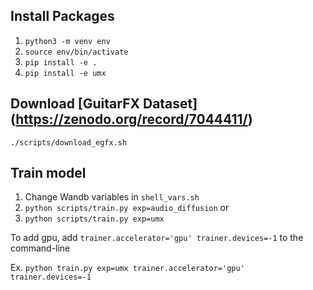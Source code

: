 
## Install Packages
1. `python3 -m venv env`
2. `source env/bin/activate`
3. `pip install -e .`
4. `pip install -e umx`

## Download [GuitarFX Dataset] (https://zenodo.org/record/7044411/)
`./scripts/download_egfx.sh`

## Train model
1. Change Wandb variables in `shell_vars.sh`
2. `python scripts/train.py exp=audio_diffusion`
or
2. `python scripts/train.py exp=umx`

To add gpu, add `trainer.accelerator='gpu' trainer.devices=-1` to the command-line

Ex. `python train.py exp=umx trainer.accelerator='gpu' trainer.devices=-1`

